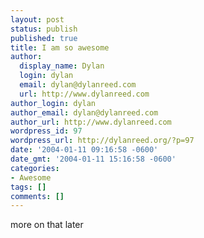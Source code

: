 ```yaml
---
layout: post
status: publish
published: true
title: I am so awesome
author:
  display_name: Dylan
  login: dylan
  email: dylan@dylanreed.com
  url: http://www.dylanreed.com
author_login: dylan
author_email: dylan@dylanreed.com
author_url: http://www.dylanreed.com
wordpress_id: 97
wordpress_url: http://dylanreed.org/?p=97
date: '2004-01-11 09:16:58 -0600'
date_gmt: '2004-01-11 15:16:58 -0600'
categories:
- Awesome
tags: []
comments: []
---
```

<p>more on that later</p>
